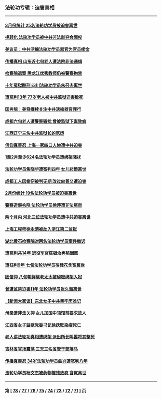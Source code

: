 ### 法轮功专辑：迫害真相
---
#### [3月份统计 25名法轮功学员被迫害离世](../../pages/nf4379/n13963851.md?04040430) 
#### [拒转化 法轮功学员被中共非法剥夺会面权](../../pages/nf4379/n13961975.md?04040430) 
#### [美议员：中共活摘法轮功学员器官为官员续命](../../pages/nf4379/n13961550.md?04040430) 
#### [传播真相 山东近七旬老人遭法院非法通缉](../../pages/nf4379/n13961068.md?04040430) 
#### [检察院退案 黑龙江优秀教师仍被警察拘禁](../../pages/nf4379/n13960361.md?04040430) 
#### [十年冤狱酷刑 四川法轮功学员朱召杰离世](../../pages/nf4379/n13959794.md?04040430) 
#### [遭冤判13年 77岁老人被中共监狱迫害致死](../../pages/nf4379/n13953812.md?04040430) 
#### [国务院：美将继续关注中共活摘器官罪行](../../pages/nf4379/n13954656.md?04040430) 
#### [成都六旬老人遭警察骚扰 曾被监狱下毒致疯](../../pages/nf4379/n13952299.md?04040430) 
#### [江西辽宁三名中共监狱长的厄运](../../pages/nf4379/n13951740.md?04040430) 
#### [信仰真善忍 上海一家四口人惨遭中共迫害](../../pages/nf4379/n13950973.md?04040430) 
#### [1至2月至少624名法轮功学员遭绑架骚扰](../../pages/nf4379/n13950181.md?04040430) 
#### [法轮功学员焦晓华遭冤判四年 女儿悲愤离世](../../pages/nf4379/n13949614.md?04040430) 
#### [成都工人因偷窃被判无期 改过向善又遭迫害](../../pages/nf4379/n13948561.md?04040430) 
#### [2月份统计 19名法轮功学员被迫害离世](../../pages/nf4379/n13947335.md?04040430) 
#### [警察造假构陷 法轮功学员徐萍遭非法庭审](../../pages/nf4379/n13946469.md?04040430) 
#### [两个月内 河北三位法轮功学员遭中共迫害离世](../../pages/nf4379/n13945856.md?04040430) 
#### [上海工程师徐永清被劫入浙江第二监狱](../../pages/nf4379/n13945041.md?04040430) 
#### [湖北黄石检察院对两名法轮功学员案件撤诉](../../pages/nf4379/n13944382.md?04040430) 
#### [遭冤判共14年 退役军官陈银汝再陷囹圄](../../pages/nf4379/n13943569.md?04040430) 
#### [遭枉判9年 七旬法轮功学员宿桂花含冤离世](../../pages/nf4379/n13943708.md?04040430) 
#### [因信仰 八旬朝鲜族老太太被秘密绑架入狱](../../pages/nf4379/n13942333.md?04040430) 
#### [曾遭监禁迫害11年 法轮功学员张久海离世](../../pages/nf4379/n13941569.md?04040430) 
#### [【新闻大家谈】东北女子中共黑牢历难记](../../pages/nf4379/n13942450.md?04040430) 
#### [母亲遭非法关押 女儿加国中领馆前要求放人](../../pages/nf4379/n13941094.md?04040430) 
#### [江西省女子监狱党委书记徐跃旺染疫死亡](../../pages/nf4379/n13940039.md?04040430) 
#### [老人讲法轮功真相遭绑架 派出所长叫嚣将其整死](../../pages/nf4379/n13939553.md?04040430) 
#### [吉林省官场震荡 三天三名省管干部落马](../../pages/nf4379/n13939851.md?04040430) 
#### [传播真善忍 34岁法轮功学员曲兴遭冤判八年](../../pages/nf4379/n13939536.md?04040430) 
#### [法轮功学员杨文杰被药物摧残致疯 含冤离世](../../pages/nf4379/n13938659.md?04040430) 

---
#### 第 [ [78](./78.md?04040430) / [77](./77.md?04040430) / [76](./76.md?04040430) / [75](./75.md?04040430) / [74](./74.md?04040430) / [73](./73.md?04040430) / [72](./72.md?04040430) / [71](./71.md?04040430) ] 页
